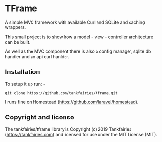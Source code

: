 # TFrame
A simple MVC framework with available Curl and SQLite and caching wrappers.

This small project is to show how a model - view - controller architecture can be built.

As well as the MVC component there is also a config manager, sqlite db handler and an api curl hanlder.

## Installation

To setup it up run: -

`git clone https://github.com/tankfairies/tframe.git`

I runs fine on Homestead (https://github.com/laravel/homestead).

## Copyright and license

The tankfairies/tframe library is Copyright (c) 2019 Tankfairies (https://tankfairies.com) and licensed for use under the MIT License (MIT).
